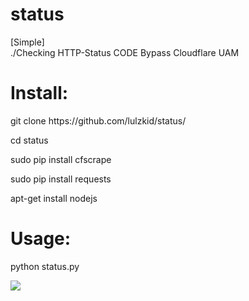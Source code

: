# status
[Simple]
<br>./Checking HTTP-Status CODE Bypass Cloudflare UAM
<br>
<h1>Install:</h1>
  <p>git clone https://github.com/lulzkid/status/</p>
  <p>cd status</p>
  <p>sudo pip install cfscrape</p>
  <p>sudo pip install requests</p>
  <p>apt-get install nodejs</p>
<h1>Usage:</h1>
<p>python status.py</p> 
<img src="https://i.imgur.com/HEUTwTV.png"></img>  
  
